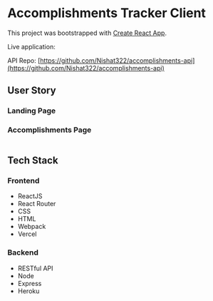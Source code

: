 # Accomplishments Tracker Client

This project was bootstrapped with [Create React App](https://github.com/facebook/create-react-app).

Live application: []()

API Repo: [https://github.com/Nishat322/accomplishments-api](https://github.com/Nishat322/accomplishments-api)


## User Story

### Landing Page


### Accomplishments Page
![]()

## Tech Stack

### Frontend
- ReactJS
- React Router
- CSS
- HTML
- Webpack
- Vercel

### Backend
- RESTful API
- Node
- Express
- Heroku

